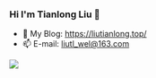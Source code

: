 ### Hi I'm Tianlong Liu 👋

<!--**ltl10121314/ltl10121314** is a ✨ _special_ ✨ repository because its `README.md` (this file) appears on your GitHub profile.

Here are some ideas to get you started:

- 🔭 I’m currently working on ...
- 🌱 I’m currently learning ...
- 👯 I’m looking to collaborate on ...
- 🤔 I’m looking for help with ...
- 💬 Ask me about ...
- 😄 Pronouns: ...
- ⚡ Fun fact: ...
-->
- 📝 My Blog: https://liutianlong.top/
- 📫 E-mail: liutl_wel@163.com

![](https://github-readme-stats.vercel.app/api?username=ltl10121314&theme=dark)
